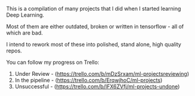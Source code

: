 This is a compilation of many projects that I did when I started learning Deep Learning.

Most of them are either outdated, broken or written in tensorflow - all of which are bad.

I intend to rework most of these into polished, stand alone, high quality repos.

You can follow my progress on Trello:
1. Under Review - (https://trello.com/b/mDzSrxam/ml-projectsreviewing)
2. In the pipeline - (https://trello.com/b/ErqwjhoC/ml-projects)
3. Unsuccessful - (https://trello.com/b/IFX6ZVfj/ml-projects-undone)
